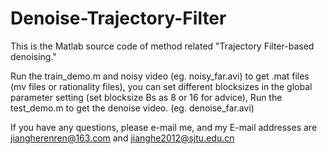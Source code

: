 # Denoise-Trajectory-Filter
This is the Matlab source code of method related "Trajectory Filter-based denoising."

Run the train_demo.m and noisy video (eg. noisy_far.avi) to get .mat files (mv files or rationality files), you can set different blocksizes in the global parameter setting (set blocksize Bs as 8 or 16 for advice), Run the test_demo.m to get the denoise video. (eg. denoise_far.avi)

If you have any questions, please e-mail me, and my E-mail addresses are jiangherenren@163.com and jianghe2012@sjtu.edu.cn
